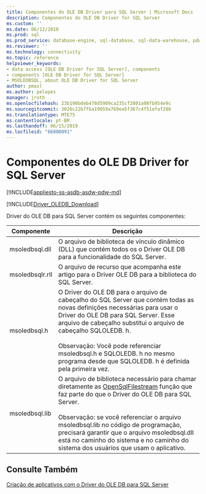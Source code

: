 ```yaml
---
title: Componentes do OLE DB Driver para SQL Server | Microsoft Docs
description: Componentes do OLE DB Driver for SQL Server
ms.custom: ''
ms.date: 06/12/2018
ms.prod: sql
ms.prod_service: database-engine, sql-database, sql-data-warehouse, pdw
ms.reviewer: ''
ms.technology: connectivity
ms.topic: reference
helpviewer_keywords:
- data access [OLE DB Driver for SQL Server], components
- components [OLE DB Driver for SQL Server]
- MSOLEDBSQL, about OLE DB Driver for SQL Server
author: pmasl
ms.author: pelopes
manager: jroth
ms.openlocfilehash: 23b190bdeb478d5909ca235cf2801a98fb954e9c
ms.sourcegitcommit: 3026c22b7fba19059a769ea5f367c4f51efaf286
ms.translationtype: MTE75
ms.contentlocale: pt-BR
ms.lasthandoff: 06/15/2019
ms.locfileid: "66800891"
---
```

# <a name="components-of-ole-db-driver-for-sql-server"></a>Componentes do OLE DB Driver for SQL Server
[!INCLUDE[appliesto-ss-asdb-asdw-pdw-md](../../../includes/appliesto-ss-asdb-asdw-pdw-md.md)]

[!INCLUDE[Driver_OLEDB_Download](../../../includes/driver_oledb_download.md)]

  Driver do OLE DB para SQL Server contém os seguintes componentes:  

|Componente|Descrição|  
|---------------|-----------------|  
|msoledbsql.dll|O arquivo de biblioteca de vínculo dinâmico (DLL) que contém todos os o Driver OLE DB para a funcionalidade do SQL Server.|  
|msoledbsqlr.rll|O arquivo de recurso que acompanha este artigo para o Driver OLE DB para a biblioteca do SQL Server.|   
|msoledbsql.h|O Driver do OLE DB para o arquivo de cabeçalho do SQL Server que contém todas as novas definições necessárias para usar o Driver do OLE DB para SQL Server. Esse arquivo de cabeçalho substitui o arquivo de cabeçalho SQLOLEDB. h.<br /><br /> Observação: Você pode referenciar msoledbsql.h e SQLOLEDB. h no mesmo programa desde que SQLOLEDB. h é definida pela primeira vez.|  
|msoledbsql.lib|O arquivo de biblioteca necessário para chamar diretamente as [OpenSqlFilestream](../../../relational-databases/blob/access-filestream-data-with-opensqlfilestream.md) função que faz parte do que o Driver do OLE DB para SQL Server.<br /><br /> Observação: se você referenciar o arquivo msoledbsql.lib no código de programação, precisará garantir que o arquivo msoledbsql.dll está no caminho do sistema e no caminho do sistema dos usuários que usam o aplicativo.|  

## <a name="see-also"></a>Consulte Também  
 [Criação de aplicativos com o Driver do OLE DB para SQL Server](../../oledb/applications/building-applications-with-oledb-driver-for-sql-server.md)  
